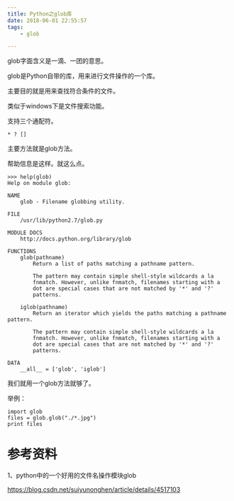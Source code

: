 ```yaml
---
title: Python之glob库
date: 2018-06-01 22:55:57
tags:
	- glob

---
```




glob字面含义是一滴、一团的意思。

glob是Python自带的库，用来进行文件操作的一个库。

主要目的就是用来查找符合条件的文件。

类似于windows下是文件搜索功能。

支持三个通配符。

```
* ? []
```

主要方法就是glob方法。

帮助信息是这样。就这么点。

```
>>> help(glob)
Help on module glob:

NAME
    glob - Filename globbing utility.

FILE
    /usr/lib/python2.7/glob.py

MODULE DOCS
    http://docs.python.org/library/glob

FUNCTIONS
    glob(pathname)
        Return a list of paths matching a pathname pattern.
        
        The pattern may contain simple shell-style wildcards a la
        fnmatch. However, unlike fnmatch, filenames starting with a
        dot are special cases that are not matched by '*' and '?'
        patterns.
    
    iglob(pathname)
        Return an iterator which yields the paths matching a pathname pattern.
        
        The pattern may contain simple shell-style wildcards a la
        fnmatch. However, unlike fnmatch, filenames starting with a
        dot are special cases that are not matched by '*' and '?'
        patterns.

DATA
    __all__ = ['glob', 'iglob']
```

我们就用一个glob方法就够了。

举例：

```
import glob
files = glob.glob("./*.jpg")
print files
```





# 参考资料

1、python中的一个好用的文件名操作模块glob

https://blog.csdn.net/suiyunonghen/article/details/4517103